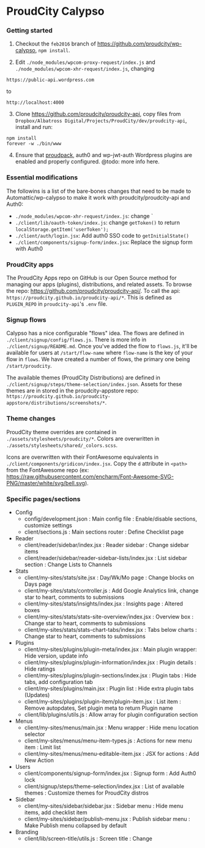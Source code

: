 ProudCity Calypso
=================

### Getting started

1. Checkout the `feb2016` branch of https://github.com/proudcity/wp-calypso, `npm install`.

2. Edit `./node_modules/wpcom-proxy-request/index.js` and `./node_modules/wpcom-xhr-request/index.js`, changing
  ```
  https://public-api.wordpress.com
  ```
  to
  ```
  http://localhost:4000
  ```

3. Clone https://github.com/proudcity/proudcity-api, copy files from `Dropbox/Albatross Digital/Projects/ProudCity/dev/proudcity-api`, install and run:
  ```
  npm install
  forever -w ./bin/www
  ```

4. Ensure that [proudpack](), auth0 and wp-jwt-auth Wordpress plugins are enabled and properly configured. @todo: more info here.


### Essential modifications

The followins is a list of the bare-bones changes that need to be made to Automattic/wp-calypso to make it work with proudcity/proudcity-api and Auth0:
* `./node_modules/wpcom-xhr-request/index.js`: change `
* `./client/lib/oauth-token/index.js`: change `getToken()` to return `localStorage.getItem('userToken');`
* `./client/auth/login.jsx`: Add auth0 SSO code to `getInitialState()`
* `./client/components/signup-form/index.jsx`: Replace the signup form with Auth0

### ProudCity apps

The ProudCity Apps repo on GitHub is our Open Source method for managing our apps (plugins), distributions, and related assets.  To browse the repo: https://github.com/proudcity/proudcity-api/. To call the api: `https://proudcity.github.io/proudcity-api/*`.  This is defined as `PLUGIN_REPO` in `proudcity-api`'s `.env` file.



### Signup flows
Calypso has a nice configurable "flows" idea.  The flows are defined in `./client/signup/config/flows.js`.  There is more info in `./client/signup/README.md`. Once you've added the flow to `flows.js`, it'll be available for users at `/start/flow-name` where `flow-name` is the key of your flow in `flows`.  We have created a number of flows, the primary one being `/start/proudcity`.

The available themes (ProudCity Distributions) are defined in `./client/signup/steps/theme-selection/index.json`.  Assets for these themes are in stored in the proudcity-appstore repo: `https://proudcity.github.io/proudcity-appstore/distributions/screenshots/*`.


### Theme changes

ProudCity theme overrides are contained in `./assets/stylesheets/proudcity/*`. Colors are overwritten in `./assets/stylesheets/shared/_colors.scss`.  

Icons are overwritten with their FontAwesome equivalents in `./client/components/gridicon/index.jsx`. Copy the `d` attribute in `<path>` from the FontAwesome repo (ex: https://raw.githubusercontent.com/encharm/Font-Awesome-SVG-PNG/master/white/svg/bell.svg).


### Specific pages/sections
* Config
  * config/development.json : Main config file : Enable/disable sections, customize settings
  * client/sections.js : Main sections router : Define Checklist page
* Reader
  * client/reader/sidebar/index.jsx : Reader sidebar : Change sidebar items
  * client/reader/sidebar/reader-sidebar-lists/index.jsx : List sidebar section : Change Lists to Channels
* Stats
  * client/my-sites/stats/site.jsx : Day/Wk/Mo page : Change blocks on Days page
  * client/my-sites/stats/controller.js : Add Google Analytics link, change star to heart, comments to submissions
  * client/my-sites/stats/insights/index.jsx : Insights page : Altered boxes
  * client/my-sites/stats/stats-site-overview/index.jsx : Overview box : Change star to heart, comments to submissions
  * client/my-sites/stats/stats-chart-tabs/index.jsx : Tabs below charts : Change star to heart, comments to submissions
* Plugins
  * client/my-sites/plugins/plugin-meta/index.jsx : Main plugin wrapper: Hide version, update info
  * client/my-sites/plugins/plugin-information/index.jsx : Plugin details : Hide ratings
  * client/my-sites/plugins/plugin-sections/index.jsx : Plugin tabs : Hide tabs, add configuration tab
  * client/my-sites/plugins/main.jsx : Plugin list : Hide extra plugin tabs (Updates)
  * client/my-sites/plugins/plugin-item/plugin-item.jsx : List item : Remove autopdates, Set plugin meta to return Plugin name
  * client/lib/plugins/utils.js : Allow array for plugin configuration section
* Menus
  * client/my-sites/menus/main.jsx : Menu wrapper : Hide menu location selector
  * client/my-sites/menus/menu-item-types.js : Actions for new menu item : Limit list
  * client/my-sites/menus/menu-editable-item.jsx : JSX for actions : Add New Action
* Users
  * client/components/signup-form/index.jsx : Signup form : Add Auth0 lock
  * client/signup/steps/theme-selection/index.jsx : List of available themes : Customize themes for ProudCity distros
* Sidebar
  * client/my-sites/sidebar/sidebar.jsx : Sidebar menu : Hide menu items, add checklist item 
  * client/my-sites/sidebar/publish-menu.jsx : Publish sidebar menu : Make Publish menu collapsed by default
* Branding
  * client/lib/screen-title/utils.js : Screen title : Change <title> to My ProudCity
  * client/components/site-selector/index.jsx : Site selector : Change "Create new Wordpress" to "Create new site"
  * client/layout/masterbar/logged-in.jsx : Topnav : Change Reader to MyCity Feed
  * client/components/gridicon/index.jsx : Gridicons svg defn : updating icons

---
### OLD NOTES
(ignore these)

Other changes noted (from diff)
* /home/jeff/labspace/wp-calypso/client/my-sites/plugins/access-control.js:  function hasErrorCondition
* client/my-sites/menus/main.jsx
* /home/jeff/labspace/wp-calypso/client/my-sites/plugins/main.jsx: render()
* client/my-sites/sidebar/sidebar.jsx: themes defn


https://proudcity.auth0.com/authorize/?response_type=code&client_id=y4bZCQsSaTebQRwIhZOJsWN6worUUGn6&redirect_uri=https://example.proudcity.com/index.php?auth0=1?states={redirect_to:}


https://proudcity.auth0.com/authorize?client_id=LJyMRCUoZGdkNRZhx3bCXnsqlGZu5S2R&response_type=code&redirect_uri=http://localhost:8080/index.php?auth0=1&state={"redirect_to":"wp-admin/"}


### Read

https://public-api.wordpress.com/rest/v1.3/read/following?http_envelope=1&orderBy=date&number=40&before=2016-03-03T00%3A30%3A40.741Z&after=2016-03-02T17%3A00%3A02%2B00%3A00



###@todo endpoints
x http://localhost:4000/rest/v1.1/sites/56c2c0d774a20fbf145a0aa9/roles
x http://localhost:4000/rest/v1.1/me/settings/profile-links
https://public-api.wordpress.com/rest/v1.1/notifications/?fields=id%2Ctype%2Cunread%2Cbody%2Csubject%2Ctimestamp%2Cmeta%2Cnote_hash&number=10

